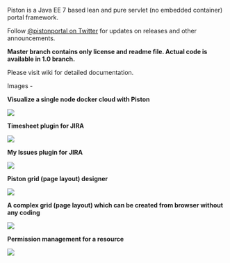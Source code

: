 Piston is a Java EE 7 based lean and pure servlet (no embedded container) portal framework. 

Follow [@pistonportal on Twitter](http://twitter.com/PistonPortal) for updates on releases and other announcements.

<b>Master branch contains only license and readme file. Actual code is available in 1.0 branch.</b>

Please visit wiki for detailed documentation.

Images -
<p>
    <b>Visualize a single node docker cloud with Piston</b>
<p>

<p>    
    <img src="https://github.com/koyadume/piston-master/wiki/images/piston-docker-cloud.png" />
</p>
<p>
    <b>Timesheet plugin for JIRA</b>
<p>

<p>    
    <img src="https://github.com/koyadume/piston-master/wiki/images/timesheet.png" />
</p>
<p>
    <b>My Issues plugin for JIRA</b>
<p>

<p>    
    <img src="https://github.com/koyadume/piston-master/wiki/images/my-issues.png" />
</p>
<p>
    <b>Piston grid (page layout) designer</b>
</p>
<p>
    <img src="http://pistonportal.files.wordpress.com/2014/10/grid-designer.png?w=595" />
</<p>
<p>
    <b>A complex grid (page layout) which can be created from browser without any coding</b>
</p>
<p>
    <img src="http://pistonportal.files.wordpress.com/2014/10/complex-grid.png" />
</p>
<p>
    <b>Permission management for a resource</b>
</p>
<p>
    <img src="http://pistonportal.files.wordpress.com/2014/10/permission-management.png?w=595" />
</p>
